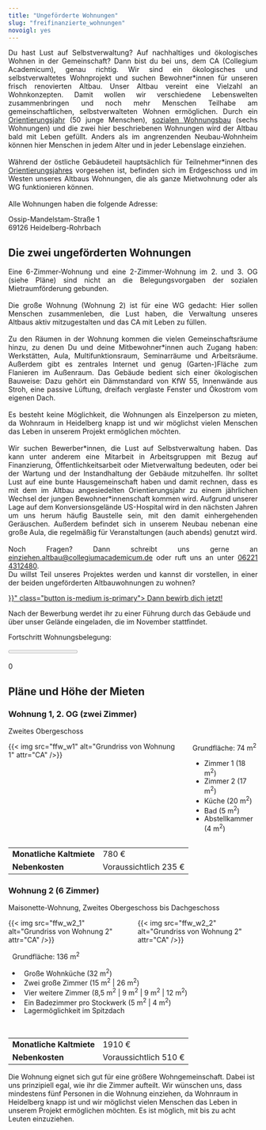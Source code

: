 ```yaml
---
title: "Ungeförderte Wohnungen"
slug: "freifinanzierte_wohnungen"
novoigl: yes
---
```


<p style="text-align:justify">
Du hast Lust auf Selbstverwaltung? Auf nachhaltiges und ökologisches Wohnen in der Gemeinschaft?
Dann bist du bei uns, dem CA (Collegium Academicum), genau richtig.
Wir sind ein ökologisches und selbstverwaltetes Wohnprojekt und suchen Bewohner*innen für unseren frisch renovierten Altbau.
Unser Altbau vereint eine Vielzahl an Wohnkonzepten. Damit wollen wir verschiedene Lebenswelten zusammenbringen und noch
mehr Menschen Teilhabe am gemeinschaftlichen, selbstverwalteten Wohnen ermöglichen.
Durch ein <a href="/orientierungsjahr">Orientierungsjahr</a> (50 junge Menschen),
<a href="/sozialer_mietwohnraum">sozialen Wohnungsbau</a> (sechs Wohnungen) und die zwei hier beschriebenen Wohnungen
wird der Altbau bald mit Leben gefüllt.
Anders als im angrenzenden Neubau-Wohnheim können hier Menschen in jedem Alter und in jeder Lebenslage einziehen.
<br><br>
Während der östliche Gebäudeteil hauptsächlich für Teilnehmer*innen des <a href="/orientierungsjahr">Orientierungsjahres</a> vorgesehen ist,
befinden sich im Erdgeschoss und im Westen unseres Altbaus Wohnungen, die als ganze Mietwohnung oder als WG funktionieren können.
<!--Außerdem können alle Bewohner*innen unseres Projektes von großen, vielseitig nutzbaren Gemeinschaftsflächen im Innen-
und Außenbereich unserer Gebäude profitieren.-->
<br><br>
Alle Wohnungen haben die folgende Adresse:

Ossip-Mandelstam-Straße 1 \
69126 Heidelberg-Rohrbach
</p>

## Die zwei ungeförderten Wohnungen

<p style="text-align:justify">
Eine 6-Zimmer-Wohnung und eine 2-Zimmer-Wohnung im 2. und 3. OG (siehe Pläne) sind
nicht an die Belegungsvorgaben der sozialen Mietraumförderung gebunden.
<br><br>
Die große Wohnung (Wohnung 2) ist für eine WG gedacht: Hier sollen Menschen zusammenleben, die Lust haben, die Verwaltung
unseres Altbaus aktiv mitzugestalten und das CA mit Leben zu füllen.
<br><br>
Zu den Räumen in der Wohnung kommen die vielen Gemeinschaftsräume hinzu, zu denen Du und deine Mitbewohner*innen auch Zugang haben:
Werkstätten, Aula, Multifunktionsraum, Seminarräume und Arbeitsräume.
Außerdem gibt es zentrales Internet und genug (Garten-)Fläche zum Flanieren im Außenraum.
Das Gebäude bedient sich einer ökologischen Bauweise: Dazu gehört ein Dämmstandard von KfW 55, Innenwände aus Stroh,
eine passive Lüftung, dreifach verglaste Fenster und Ökostrom vom eigenen Dach.
<br><br>
Es besteht keine Möglichkeit, die Wohnungen als Einzelperson zu mieten, da Wohnraum in Heidelberg knapp ist und wir
möglichst vielen Menschen das Leben in unserem Projekt ermöglichen möchten.
<br><br>
Wir suchen Bewerber*innen, die Lust auf Selbstverwaltung haben.
Das kann unter anderem eine Mitarbeit in Arbeitsgruppen mit Bezug auf Finanzierung, Öffentlichkeitsarbeit oder
Mietverwaltung bedeuten, oder bei der Wartung und der Instandhaltung der Gebäude mitzuhelfen.
Ihr solltet Lust auf eine bunte Hausgemeinschaft haben und damit rechnen, dass es mit dem im Altbau angesiedelten
Orientierungsjahr zu einem jährlichen Wechsel der jungen Bewohner*innenschaft kommen wird.
Aufgrund unserer Lage auf dem Konversionsgelände US-Hospital wird in den nächsten Jahren um uns herum häufig
Baustelle sein, mit den damit einhergehenden Geräuschen.
Außerdem befindet sich in unserem Neubau nebenan eine große Aula, die regelmäßig für Veranstaltungen (auch abends) genutzt wird.
<br><br>
Noch Fragen? Dann schreibt uns gerne an <a href="mailto:einziehen.altbau@collegiumacademicum.de">einziehen.altbau@collegiumacademicum.de</a> oder ruft uns an unter <a href="tel:062214312480">06221 4312480</a>.
<br>
Du willst Teil unseres Projektes werden und kannst dir vorstellen, in einer der beiden ungeförderten Altbauwohnungen zu wohnen?
</p>

<div class="buttons is-centered">
    <a href="{{< relref "/bewerbung_ffw" >}}" class="button is-medium is-primary">
        <span class="icon">
            <i class="icon-home"></i>
        </span>
        <span>Dann bewirb dich jetzt!</span>
    </a>
</div>

Nach der Bewerbung werdet ihr zu einer Führung durch das Gebäude und über unser Gelände eingeladen, die im November stattfindet.


Fortschritt Wohnungsbelegung:
<div class="progress-wrapperEinzug">
  <progress class="progress is-large is-primary" value="0" max="10"></progress>
  <p class="progress-value has-text-white" style="--progressing: 5;">0</p>
</div>

## Pläne und Höhe der Mieten

### Wohnung 1, 2. OG (zwei Zimmer)
Zweites Obergeschoss
<p style="text-align:justify">

<div class="columns">
  <div class="column">
    {{< img src="ffw_w1" alt="Grundriss von Wohnung 1" attr="CA" />}}
  </div>
  <div class="column">
  Grundfläche: 74 m<sup>2</sup>
  <ul>
    <li>Zimmer 1 (18 m<sup>2</sup>)</li>
    <li>Zimmer 2 (17 m<sup>2</sup>)</li>
    <li>Küche (20 m<sup>2</sup>)</li>
    <li>Bad (5 m<sup>2</sup>)</li>
    <li>Abstellkammer (4 m<sup>2</sup>)</li>
  </ul>
  </div>
</div>

|||
|--------------------------|------------------------------------------------------------------------|
|**Monatliche Kaltmiete**|780 €|
|**Nebenkosten**|Voraussichtlich 235 €|


### Wohnung 2 (6 Zimmer)
Maisonette-Wohnung, Zweites Obergeschoss bis Dachgeschoss
<p style="text-align:justify">

<div class="columns">
  <div class="column">
    {{< img src="ffw_w2_1" alt="Grundriss von Wohnung 2" attr="CA" />}}
  </div>
  <div class="column">
    {{< img src="ffw_w2_2" alt="Grundriss von Wohnung 2" attr="CA" />}}
  </div>
</div>

<div style="text-indent:8px;">

  Grundfläche: 136 m<sup>2</sup>

  <ul>
    <li>Große Wohnküche (32 m<sup>2</sup>)</li>
    <li>Zwei große Zimmer (15 m<sup>2</sup> | 26 m<sup>2</sup>)</li>
    <li>Vier weitere Zimmer (8,5 m<sup>2</sup> | 9 m<sup>2</sup> | 9 m<sup>2</sup> | 12 m<sup>2</sup>)</li>
    <li>Ein Badezimmer pro Stockwerk (5 m<sup>2</sup> | 4 m<sup>2</sup>)</li>
    <li>Lagermöglichkeit im Spitzdach</li>
  </ul>
</div>

<br>

|||
|--------------------------|------------------------------------------------------------------------|
|**Monatliche Kaltmiete**|1910 €|
|**Nebenkosten**|Voraussichtlich 510 €|

Die Wohnung eignet sich gut für eine größere Wohngemeinschaft. Dabei ist uns prinzipiell egal, wie ihr die Zimmer aufteilt.
Wir wünschen uns, dass mindestens fünf Personen in die Wohnung einziehen, da Wohnraum in Heidelberg knapp ist und wir
möglichst vielen Menschen das Leben in unserem Projekt ermöglichen möchten.
Es ist möglich, mit bis zu acht Leuten einzuziehen.
